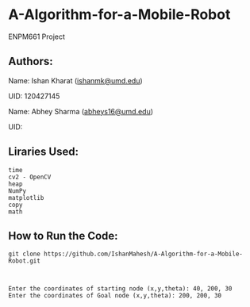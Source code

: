 # A-Algorithm-for-a-Mobile-Robot
ENPM661 Project


## Authors:

Name: Ishan Kharat (ishanmk@umd.edu)


UID: 120427145

Name: Abhey Sharma (abheys16@umd.edu)


UID: 

## Liraries Used:

    time
    cv2 - OpenCV
    heap
    NumPy
    matplotlib
    copy
    math



## How to Run the Code:

    git clone https://github.com/IshanMahesh/A-Algorithm-for-a-Mobile-Robot.git



    Enter the coordinates of starting node (x,y,theta): 40, 200, 30
    Enter the coordinates of Goal node (x,y,theta): 200, 200, 30
    

